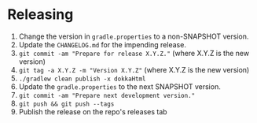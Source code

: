 Releasing
=========

1. Change the version in `gradle.properties` to a non-SNAPSHOT version.
2. Update the `CHANGELOG.md` for the impending release.
3. `git commit -am "Prepare for release X.Y.Z."` (where X.Y.Z is the new version)
4. `git tag -a X.Y.Z -m "Version X.Y.Z"` (where X.Y.Z is the new version)
5. `./gradlew clean publish -x dokkaHtml`
6. Update the `gradle.properties` to the next SNAPSHOT version.
7. `git commit -am "Prepare next development version."`
8. `git push && git push --tags`
9. Publish the release on the repo's releases tab
